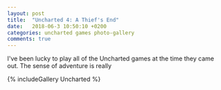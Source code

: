 ```yaml
---
layout: post
title:  "Uncharted 4: A Thief's End"
date:   2018-06-3 10:50:10 +0200
categories: uncharted games photo-gallery
comments: true
---
```


I've been lucky to play all of the Uncharted games at the time they came out. The sense of adventure is really 

{% includeGallery Uncharted %}